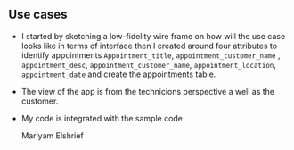 
## Use cases 
- I started by sketching a low-fidelity wire frame on how will the use case looks like in terms of interface then I created around four attributes to identify appointments `Appointment_title`, `appointment_customer_name` , `appointment_desc`, `appointment_customer_name`, `appointment_location`, `appointment_date` 
and create the appointments table. 

- The view of the app is from the technicions perspective a well as the customer.

- My code is integrated with the sample code

    Mariyam Elshrief